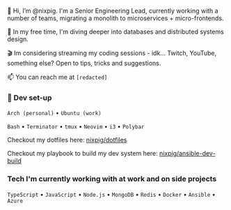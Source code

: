 👋 Hi, I’m @nixpig. I'm a Senior Engineering Lead, currently working with a number of teams, migrating a monolith to microservices + micro-frontends. 

🌱 In my free time, I'm diving deeper into databases and distributed systems design.

🎬 Im considering streaming my coding sessions - idk... Twitch, YouTube, something else? Open to tips, tricks and suggestions.

📫 You can reach me at `[redacted]`

### 🐧 Dev set-up
`Arch (personal)` • `Ubuntu (work)`

`Bash` • `Terminator` • `tmux` • `Neovim` • `i3` • `Polybar`

Checkout my dotfiles here: [nixpig/dotfiles]()

Checkout my playbook to build my dev system here: [nixpig/ansible-dev-build]()

### Tech I'm currently working with at work and on side projects

`TypeScript` • `JavaScript` • `Node.js` • `MongoDB` • `Redis` • `Docker` • `Ansible` • `Azure`

<!---
nixpig/nixpig is a ✨ special ✨ repository because its `README.md` (this file) appears on your GitHub profile.
You can click the Preview link to take a look at your changes.
--->
